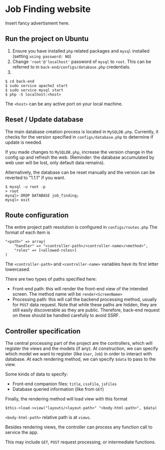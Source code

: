 
# Job Finding website

Insert fancy advertisment here.

## Run the project on Ubuntu
1. Ensure you have installed `php` related packages and `mysql` installed (setting `using password: NO`)
2. Change `'root'@'localhost'` password of `mysql` to `root`. This can be referred to in `back-end/configs/database.php` credentials.
3. 
```
$ cd back-end
$ sudo service apache2 start
$ sudo service mysql start
$ php -S localhost:<host>
```
The `<host>` can be any active port on your local machine.


## Reset / Update database
The main database creation process is located in `MySQLDB.php`. 
Currently, it checks for the version specified in `configs/database.php` to determine if update is needed.

If you made changes to `MySQLDB.php`, increase the version change in the config up and refresh the web.
(Reminder: the database accumulated by web user will be lost, only default data remains).

Alternatively, the database can be reset manually and the version can be reverted to "1.1.1" if you want.
```
$ mysql -u root -p
> root
mysql> DROP DATABASE job_finding;
mysql> exit
```


## Route configuration
The entire project path resolution is configured in `configs/routes.php`
The format of each item is
```
"<path>" => array(
    "handler" => "<controller-path>/<controller-name>/<method>",
    "roles" => [<allowed-roles>]
)
```
The `<controller-path>` and `<controller-name>` variables have its first letter lowercased.

There are two types of paths specified here:
- Front-end path: this will render the front-end view of the intended screen. The method name will be `render<ScreenName>`
- Processing path: this will call the backend processing method, usually for `POST` data request. 
Note that while these paths are hidden, they are still easily discoverable as they are public. Therefore, back-end request on these should be handled carefully to avoid SSRF.


## Controller specification
The central processing part of the project are the controllers, which will register the views and the models (if any).
At construction, we can specify which model we want to register (like `User`, `Job`) in order to interact with database.
At each rendering method, we can specify `$data` to pass to the view.

Some kinds of data to specify:
- Front-end companion files: `title`, `cssFile`, `jsFiles`
- Database queried information (like from `GET`)

Finally, the rendering method will load view with this format
```
$this->load->view("layouts/<layout-path>" "<body-html-path>", $data)
```
`<body-html-path>` relative path is at `views`.

Besides rendering views, the controller can process any function call to service the app.

This may include `GET`, `POST` request processing, or intermediate functions.

